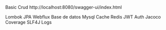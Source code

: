 Basic Crud
http://localhost:8080/swagger-ui/index.html

Lombok
JPA
Webflux
Base de datos Mysql
Cache Redis
JWT Auth
Jacoco Coverage
SLF4J Logs